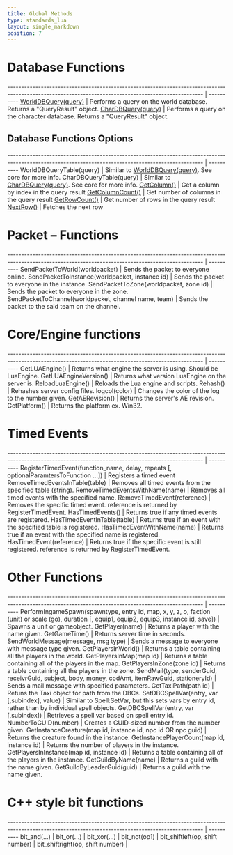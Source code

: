 ```yaml
---
title: Global Methods
type: standards_lua
layout: single_markdown
position: 7
---
```


# Database Functions

---------------------------------------------------------------------------------------------------------------------------------------------------- | ----------
[WorldDBQuery(query)](/Wiki/docs/standards_sctipts/methods_lua/Global_Methods/Lua_DBQuery)                                                           | Performs a query on the world database. Returns a "QueryResult" object.
[CharDBQuery(query)](/Wiki/docs/standards_sctipts/methods_lua/Global_Methods/Lua_DBQuery)                                                            | Performs a query on the character database. Returns a "QueryResult" object.

## Database Functions Options

---------------------------------------------------------------------------------------------------------------------------------------------------- | ----------
WorldDBQueryTable(query)                                                                                                                             | Similar to [WorldDBQuery(query)](/Wiki/docs/standards_sctipts/methods_lua/Global_Methods/Lua_DBQuery). See core for more info.
CharDBQueryTable(query)                                                                                                                              | Similar to [CharDBQuery(query)](/Wiki/docs/standards_sctipts/methods_lua/Global_Methods/Lua_DBQuery). See core for more info.
[GetColumn()](/Wiki/docs/standards_sctipts/methods_lua/Global_Methods/Lua_DBQuery)                                                                   | Get a column by index in the query result
[GetColumnCount()](/Wiki/docs/standards_sctipts/methods_lua/Global_Methods/Lua_DBQuery)                                                              | Get number of columns in the query result
[GetRowCount()](/Wiki/docs/standards_sctipts/methods_lua/Global_Methods/Lua_DBQuery)                                                                 | Get number of rows in the query result
[NextRow()](/Wiki/docs/standards_sctipts/methods_lua/Global_Methods/Lua_DBQuery)                                                                     | Fetches the next row


# Packet – Functions

---------------------------------------------------------------------------------------------------------------------------------------------------- | ----------
SendPacketToWorld(worldpacket)                                                                                                                       | Sends the packet to everyone online. 
SendPacketToInstance(worldpacket, instance id)                                                                                                       | Sends the packet to everyone in the instance. 
SendPacketToZone(worldpacket, zone id)                                                                                                               | Sends the packet to everyone in the zone. 
SendPacketToChannel(worldpacket, channel name, team)                                                                                                 | Sends the packet to the said team on the channel. 


# Core/Engine functions

---------------------------------------------------------------------------------------------------------------------------------------------------- | ----------
GetLUAEngine()                                                                                                                                       | Returns what engine the server is using. Should be LuaEngine.
GetLUAEngineVersion()                                                                                                                                | Returns what version LuaEngine on the server is.
ReloadLuaEngine()                                                                                                                                    | Reloads the Lua engine and scripts.
Rehash()                                                                                                                                             | Rehashes server config files.
logcol(color)                                                                                                                                        | Changes the color of the log to the number given.
GetAERevision()                                                                                                                                      | Returns the server's AE revision.
GetPlatform()                                                                                                                                        | Returns the platform ex. Win32. 

# Timed Events

---------------------------------------------------------------------------------------------------------------------------------------------------- | ----------
RegisterTimedEvent(function_name, delay, repeats [, optionalParamtersToFunction ...])                                                                | Registers a timed event
RemoveTimedEventsInTable(table)                                                                                                                      | Removes all timed events from the specified table (string).
RemoveTimedEventsWithName(name)                                                                                                                      | Removes all timed events with the specified name.
RemoveTimedEvent(reference)                                                                                                                          | Removes the specific timed event. reference is returned by RegisterTimedEvent.
HasTimedEvents()                                                                                                                                     | Returns true if any timed events are registered.
HasTimedEventInTable(table)                                                                                                                          | Returns true if an event with the specified table is registered.
HasTimedEventWithName(name)                                                                                                                          | Returns true if an event with the specified name is registered.
HasTimedEvent(reference)                                                                                                                             | Returns true if the specific event is still registered. reference is returned by RegisterTimedEvent.


# Other Functions

---------------------------------------------------------------------------------------------------------------------------------------------------- | ----------
PerformIngameSpawn(spawntype, entry id, map, x, y, z, o, faction (unit) or scale (go), duration [, equip1, equip2, equip3, instance id, save])       | Spawns a unit or gameobject.
GetPlayer(name)                                                                                                                                      | Returns a player with the name given.
GetGameTime()                                                                                                                                        | Returns server time in seconds. 
SendWorldMessage(message, msg type)                                                                                                                  | Sends a message to everyone with message type given.
GetPlayersInWorld()                                                                                                                                  | Returns a table containing all the players in the world.
GetPlayersInMap(map id)                                                                                                                              | Returns a table containing all of the players in the map.
GetPlayersInZone(zone id)                                                                                                                            | Returns a table containing all the players in the zone.
SendMail(type, senderGuid, receivrGuid, subject, body, money, codAmt, itemRawGuid, stationeryId)                                                     | Sends a mail message with specified parameters.
GetTaxiPath(path id)                                                                                                                                 | Retuns the Taxi object for path from the DBCs.
SetDBCSpellVar(entry, var [,subindex], value)                                                                                                        | Similar to Spell:SetVar, but this sets vars by entry id, rather than by individual spell objects.
GetDBCSpellVar(entry, var [,subindex])                                                                                                               | Retrieves a spell var based on spell entry id.
NumberToGUID(number)                                                                                                                                 | Creates a GUID-sized number from the number given. 
GetInstanceCreature(map id, instance id, npc id OR npc guid)                                                                                         | Returns the creature found in the instance. 
GetInstancePlayerCount(map id, instance id)                                                                                                          | Returns the number of players in the instance. 
GetPlayersInInstance(map id, instance id)                                                                                                            | Returns a table containing all of the players in the instance.
GetGuildByName(name)                                                                                                                                 | Returns a guild with the name given.
GetGuildByLeaderGuid(guid)                                                                                                                           | Returns a guild with the name given.

# C++ style bit functions

---------------------------------------------------------------------------------------------------------------------------------------------------- | ---------- 
bit_and(...)                                                                                                                                         |
bit_or(...)                                                                                                                                          |
bit_xor(...)                                                                                                                                         |
bit_not(op1)                                                                                                                                         |
bit_shiftleft(op, shift number)                                                                                                                      |
bit_shiftright(op, shift number)                                                                                                                     |

